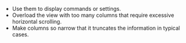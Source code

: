 - Use them to display commands or settings.
- Overload the view with too many columns that require excessive horizontal scrolling.
- Make columns so narrow that it truncates the information in typical cases.